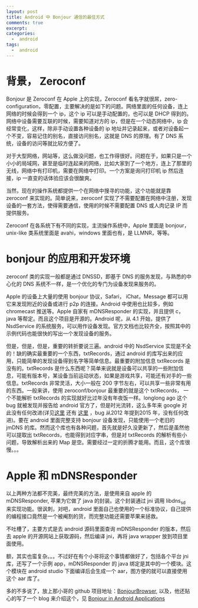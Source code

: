 ```yaml
---
layout: post
title: Android 中 Bonjour 通信的最佳方式
comments: true
excerpt:
categories:
  -  android
tags:
  -  android
---
```


# 背景， Zeroconf

Bonjour 是 Zeroconf 在 Apple 上的实现，Zeroconf 看名字就很屌，zero-configuration，零配置，主要解决的是如下的问题。网络里面的任何设备，连上网络的时候会得到一个 ip，这个 ip 可以是手动配置的，也可以是 DHCP 得到的。网络中设备需要互联的时候，需要知道对方的 ip，但是在一个动态网络中，ip 会经常变化，这样，除非手动设置各种设备的 ip 地址并记录起来，或者对设备起一个不变，容易记住的别名，直接访问别名，这就是 DNS 的原理。有了 DNS 系统，设备的访问等就比较方便了。

对于大型网络，网站等，这么做没问题，也工作得很好。问题在于，如果只是一个小小的局域网，甚至是临时连起来的网络，比如大家到了一个地方，连上了那里的无线，网络中有打印机，需要在网络中打印。一个方案是询问打印机 ip 然后连接，ip 一直变的话体验应该会很酸爽。

当然，现在的操作系统都提供一个在网络中搜寻的功能，这个功能就是靠 zeroconf 来实现的。简单说来，zeroconf 实现了不需要配置在网络中注册，发现设备的一套方法，使得需要通信，使用的时候不需要配置 DNS 或人肉记录 IP 而提供服务。

Zeroconf 在各系统下有不同的实现，主流操作系统中，Apple 里面是 bonjour，unix-like 类系统里面是 avahi，windows 里面也有，是 LLMNR，等等。

# bonjour 的应用和开发环境

zeroconf 类的实现一般都是通过 DNSSD，即基于 DNS 的服务发现，与熟悉的中心化的 DNS 系统不一样，是一个优化的专门为设备发现来服务的。

Apple 的设备上大量的使用 bonjour 协议，Safari， iChat，Message 都可以用它来发现附近的设备或进行 p2p 的连接。Android 中使用也比较多，例如 chromecast 推送等。Apple 自家有 mDNSResponder 的实现，并且提供 c， java 等帮定。而且这个项目是开源的。Android 呢，从 4.1 开始，提供了 NsdService 的系统服务，可以用作设备发现。官方文档也比较齐全，按照其中的示例代码也能很快的写出一个发现设备的服务。

但是，但是，但是，重要的转折要说三遍。android 中的 NsdService 实现是不全的！缺的确实最重要的一个东西，txtRecords，通过 android 的库写出来的应用，只能简单的发现设备得到名字等简单信息。最重要的附加信息 txtRecords 是没有的。txtRecords 是什么东西呢？简单来说就是设备可以共享的一些附加信息，可能有版本号，某设备当前运动状态，如果是游戏共享，可能还有对手的一些信息。txtRecords 非常灵活，大小一般在 200 字节左右，可以共享一些非常有用的东西。一般来讲，使用 zeroconf/bonjour 最重要的就是这个 txtRecords， 一个不能解析 txtRecords 的实现就好比过年没有年夜饭一样。longlong ago 这个 bug 就被发现并报告给 android 官方了，但是时光流转，这么多年来 google 对此没有任何改进(详见[这里](https://code.google.com/p/android/issues/detail?id=35810) 还有 [这里](https://code.google.com/p/android/issues/detail?id=136099) ，bug 从2012 年提到2015 年，没有任何改进)。要在 android 里面完整支持 bonjour 设备发现，只能使用一个老旧的 jmDNS 的库。然而这个库也有各种问题，首先就是好久没更新了，然后是虽然他可以提取出 txtRecords，也能得到对应字串，但是对 txtRecords 的解析有些小问题，导致解析出来的 Map 是空。需要经过一定的折腾才能用。而且，这个库很慢。。。

# Apple 和 mDNSResponder

以上两种方法都不完美，最终完美的方法，是使用来自 apple 的 mDNSResponder, 苹果为它做了 java 的封装。这个封装通过 jni 调用 libdns<sub>sd</sub> 来实现功能。很讽刺，对吧，android 里面自己也使用的一个标准协议，自己提供的编程接口竟然是一个被阉割的货，而完整功能还需要苹果来拯救。

不吐槽了，主要方式是去 android 源码里面查询 mDNSResponder 的版本，然后去 apple 的开源网站上获取源码，然后编译 jni，再将 java wrapper 放到项目里面使用。

额，其实也蛮复杂。。。不过好在有个小哥将这个事情都做好了，包括各个平台 jni 库，还写了一个示例 app，mDNSResponder 的 java 绑定是其中的一个模块。这个模块在 android studio 下面编译后会生成一个 aar，图方便的就可以直接使用这个 aar 库了。

多的不多说了，放上那小哥的 github 项目地址：[BonjourBrowser](https://github.com/andriydruk/BonjourBrowser), 以及，他还贴心的写了一个 blog 来介绍这个，见 [Bonjour in Android Applications](http://andriydruk.github.io/post/mdnsresponder/)
